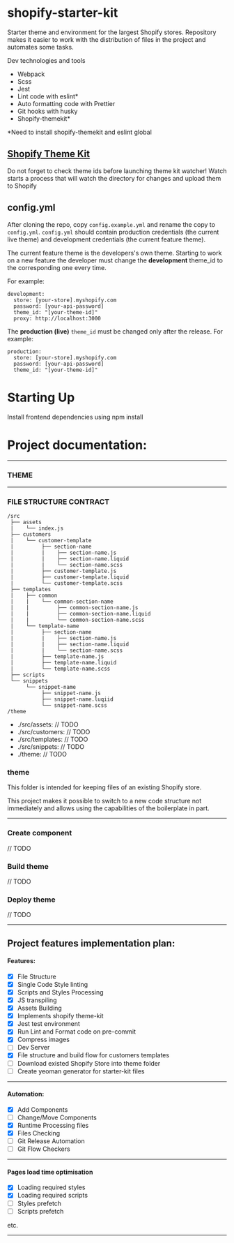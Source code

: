 # shopify-starter-kit

Starter theme and environment for the largest Shopify stores. 
Repository makes it easier to work with the distribution of files in the project and automates some tasks.


Dev technologies and tools
- Webpack
- Scss
- Jest
- Lint code with eslint*
- Auto formatting code with Prettier
- Git hooks with husky
- Shopify-themekit*

*Need to install shopify-themekit and eslint global 

## [Shopify Theme Kit](https://shopify.dev/tools/theme-kit)

Do not forget to check theme ids before launching theme kit watcher!
Watch starts a process that will watch the directory for changes and upload them to Shopify

## config.yml

After cloning the repo, copy `config.example.yml` and rename the copy to `config.yml`.
`config.yml` should contain production credentials (the current live theme) and development credentials (the current feature theme).

The current feature theme is the developers's own theme. Starting to work on a new feature the developer must change the **development** theme_id to the corresponding one every time.

For example:

```
development:
  store: [your-store].myshopify.com
  password: [your-api-password]
  theme_id: "[your-theme-id]"
  proxy: http://localhost:3000
```

The **production (live)** `theme_id` must be changed only after the release.
For example:

```
production:
  store: [your-store].myshopify.com
  password: [your-api-password]
  theme_id: "[your-theme-id]"
```

# Starting Up
Install frontend dependencies using npm install


# Project documentation:

---

### THEME

---

### FILE STRUCTURE CONTRACT

```
/src
 ├── assets
 |    └── index.js
 ├── customers
 |    └── customer-template
 |         ├── section-name
 |         |    ├── section-name.js
 |         |    ├── section-name.liquid
 |         |    └── section-name.scss
 |         ├── customer-template.js
 |         ├── customer-template.liquid
 |         └── customer-template.scss
 ├── templates
 |    ├── common
 |    |    └── common-section-name
 |    |         ├── common-section-name.js
 |    |         ├── common-section-name.liquid
 |    |         └── common-section-name.scss
 |    └── template-name
 |         ├── section-name
 |         |    ├── section-name.js
 |         |    ├── section-name.liquid
 |         |    └── section-name.scss
 |         ├── template-name.js
 |         ├── template-name.liquid
 |         └── template-name.scss
 ├── scripts
 └── snippets
      └── snippet-name
           ├── snippet-name.js
           ├── snippet-name.luqiid
           └── snippet-name.scss
/theme
```


- ./src/assets: // TODO
- ./src/customers: // TODO
- ./src/templates: // TODO
- ./src/snippets: // TODO
- ./theme: // TODO

### theme

This folder is intended for keeping files of an existing Shopify store.

This project makes it possible to switch to a new code structure not immediately and allows using the capabilities of the boilerplate in part.

---


### Create component
// TODO


### Build theme
// TODO


### Deploy theme
// TODO


---

## Project features implementation plan: 


#### Features:

- [x] File Structure
- [x] Single Code Style linting
- [x] Scripts and Styles Processing
- [x] JS transpiling
- [x] Assets Building
- [x] Implements shopify theme-kit
- [x] Jest test environment
- [x] Run Lint and Format code on pre-commit
- [x] Compress images
- [ ] Dev Server
- [x] File structure and build flow for customers templates
- [ ] Download existed Shopify Store into theme folder
- [ ] Create yeoman generator for starter-kit files

---
#### Automation:

- [x] Add Components
- [ ] Change/Move Components
- [x] Runtime Processing files
- [x] Files Checking
- [ ] Git Release Automation
- [ ] Git Flow Checkers

---
#### Pages load time optimisation

- [x] Loading required styles
- [x] Loading required scripts
- [ ] Styles prefetch
- [ ] Scripts prefetch

etc.

---
